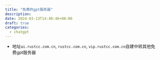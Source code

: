 ```yaml
---
title: "免费的gpt服务器"
description: 
date: 2024-03-13T14:40:46+08:00
draft: true
categories:
  - chatgpt
---
```


- 地址`ai.rustcc.com.cn`, `rustcc.com.cn`, `vip.rustcc.com.cn`自建中转其他免费gpt服务器